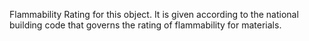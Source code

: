 Flammability Rating for this object. It is given according to the national building code that governs the rating of flammability for materials.
